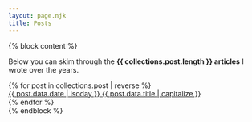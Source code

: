 ```yaml
---
layout: page.njk
title: Posts
---
```


{% block content %}
<div class="alert">
  <p>
    Below you can skim through the <b>{{ collections.post.length }} articles</b> I wrote over the years.
  </p>
</div>

<div class="flex posts searchable">
{% for post in collections.post | reverse %}
  <div class="third searchable-item">
    <a href="{{ post.url }}" class=" featured-post" {% if post.data.image %}lazy="{{ post.data.image }}"{% endif %}>
      <div class="l-box">
        <time datetime="{{ post.data.date | isoday }}" class="post-date bg-white">{{ post.data.date | isoday }}</time>
        <span class="post-link bg-white">{{ post.data.title | capitalize }}</span>
      </div>
    </a>
  </div>
{% endfor %}
</div>
{% endblock %}
